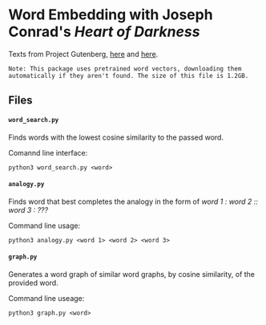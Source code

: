 # Word Embedding with Joseph Conrad's _Heart of Darkness_

Texts from Project Gutenberg, [here](https://www.gutenberg.org/files/219/219-h/219-h.htm) and [here](http://www.gutenberg.org/cache/epub/1728/pg1728.txt).

	Note: This package uses pretrained word vectors, downloading them automatically if they aren't found. The size of this file is 1.2GB. 

## Files

#### `word_search.py`

Finds words with the lowest cosine similarity to the passed word.

Comannd line interface:
```
python3 word_search.py <word>
```

#### `analogy.py`

Finds word that best completes the analogy in the form of _word 1 : word 2 :: word 3 : ???_ 

Command line usage:
```
python3 analogy.py <word 1> <word 2> <word 3>
```

#### `graph.py`

Generates a word graph of similar word graphs, by cosine similarity, of the provided word.

Command line useage:
```
python3 graph.py <word>
```
